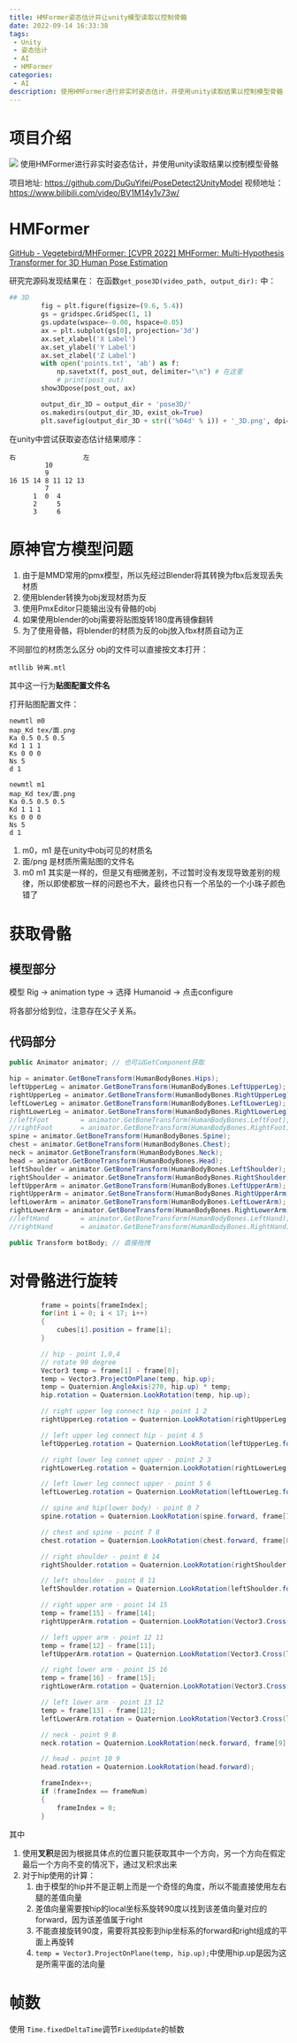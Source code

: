 ```yaml
---
title: HMFormer姿态估计并让unity模型读取以控制骨骼
date: 2022-09-14 16:33:38
tags:
 - Unity
 - 姿态估计
 - AI
 - HMFormer
categories:
 - AI
description: 使用HMFormer进行非实时姿态估计，并使用unity读取结果以控制模型骨骼
---
```


# 项目介绍
![](姿态估计并让unity模型读取以控制骨骼/2022-09-14-17-01-16.png)
使用HMFormer进行非实时姿态估计，并使用unity读取结果以控制模型骨骼

项目地址: https://github.com/DuGuYifei/PoseDetect2UnityModel
视频地址：https://www.bilibili.com/video/BV1M14y1v73w/

# HMFormer
[GitHub - Vegetebird/MHFormer: [CVPR 2022] MHFormer: Multi-Hypothesis Transformer for 3D Human Pose Estimation](https://github.com/Vegetebird/MHFormer)

研究完源码发现结果在：
在函数`get_pose3D(video_path, output_dir):` 中：
```py
## 3D
        fig = plt.figure(figsize=(9.6, 5.4))
        gs = gridspec.GridSpec(1, 1)
        gs.update(wspace=-0.00, hspace=0.05)
        ax = plt.subplot(gs[0], projection='3d')
        ax.set_xlabel('X Label')
        ax.set_ylabel('Y Label')
        ax.set_zlabel('Z Label')
        with open('points.txt', 'ab') as f:
            np.savetxt(f, post_out, delimiter="\n") # 在这里
            # print(post_out)
        show3Dpose(post_out, ax)

        output_dir_3D = output_dir + 'pose3D/'
        os.makedirs(output_dir_3D, exist_ok=True)
        plt.savefig(output_dir_3D + str(('%04d' % i)) + '_3D.png', dpi=200, format='png', bbox_inches='tight')
```

在unity中尝试获取姿态估计结果顺序：

```
右                 左
         10
         9
16 15 14 8 11 12 13
         7
      1  0  4
      2     5
      3     6
```


# 原神官方模型问题

1. 由于是MMD常用的pmx模型，所以先经过Blender将其转换为fbx后发现丢失材质
2. 使用blender转换为obj发现材质为反
3. 使用PmxEditor只能输出没有骨骼的obj
4. 如果使用blender的obj需要将贴图旋转180度再镜像翻转
5. 为了使用骨骼，将blender的材质为反的obj放入fbx材质自动为正

不同部位的材质怎么区分
obj的文件可以直接按文本打开：
```
mtllib 钟离.mtl
```
其中这一行为**贴图配置文件名**

打开贴图配置文件：
```
newmtl m0
map_Kd tex/面.png
Ka 0.5 0.5 0.5
Kd 1 1 1
Ks 0 0 0
Ns 5
d 1

newmtl m1
map_Kd tex/面.png
Ka 0.5 0.5 0.5
Kd 1 1 1
Ks 0 0 0
Ns 5
d 1
```

1. m0，m1 是在unity中obj可见的材质名
2. 面/png 是材质所需贴图的文件名
3. m0 m1 其实是一样的，但是又有细微差别，不过暂时没有发现导致差别的规律，所以即使都放一样的问题也不大，最终也只有一个吊坠的一个小珠子颜色错了

# 获取骨骼
## 模型部分
模型 Rig -> animation type -> 选择 Humanoid -> 点击configure

将各部分给到位，注意存在父子关系。

## 代码部分

```c#
public Animator animator; // 也可以GetComponent获取

hip = animator.GetBoneTransform(HumanBodyBones.Hips);
leftUpperLeg = animator.GetBoneTransform(HumanBodyBones.LeftUpperLeg);
rightUpperLeg = animator.GetBoneTransform(HumanBodyBones.RightUpperLeg);
leftLowerLeg = animator.GetBoneTransform(HumanBodyBones.LeftLowerLeg);
rightLowerLeg = animator.GetBoneTransform(HumanBodyBones.RightLowerLeg);
//leftFoot        = animator.GetBoneTransform(HumanBodyBones.LeftFoot);
//rightFoot       = animator.GetBoneTransform(HumanBodyBones.RightFoot);
spine = animator.GetBoneTransform(HumanBodyBones.Spine);
chest = animator.GetBoneTransform(HumanBodyBones.Chest);
neck = animator.GetBoneTransform(HumanBodyBones.Neck);
head = animator.GetBoneTransform(HumanBodyBones.Head);
leftShoulder = animator.GetBoneTransform(HumanBodyBones.LeftShoulder);
rightShoulder = animator.GetBoneTransform(HumanBodyBones.RightShoulder);
leftUpperArm = animator.GetBoneTransform(HumanBodyBones.LeftUpperArm);
rightUpperArm = animator.GetBoneTransform(HumanBodyBones.RightUpperArm);
leftLowerArm = animator.GetBoneTransform(HumanBodyBones.LeftLowerArm);
rightLowerArm = animator.GetBoneTransform(HumanBodyBones.RightLowerArm);
//leftHand        = animator.GetBoneTransform(HumanBodyBones.LeftHand);
//rightHand       = animator.GetBoneTransform(HumanBodyBones.RightHand);
```

```C#
public Transform botBody; // 直接拖拽
```

# 对骨骼进行旋转

```c#
        frame = points[frameIndex];
        for(int i = 0; i < 17; i++)
        {
            cubes[i].position = frame[i];
        }

        // hip - point 1,0,4
        // rotate 90 degree
        Vector3 temp = frame[1] - frame[0];
        temp = Vector3.ProjectOnPlane(temp, hip.up);
        temp = Quaternion.AngleAxis(270, hip.up) * temp;
        hip.rotation = Quaternion.LookRotation(temp, hip.up);

        // right upper leg connect hip - point 1 2
        rightUpperLeg.rotation = Quaternion.LookRotation(rightUpperLeg.forward, frame[1] - frame[2]);

        // left upper leg connect hip - point 4 5
        leftUpperLeg.rotation = Quaternion.LookRotation(leftUpperLeg.forward, frame[4] - frame[5]);

        // right lower leg connet upper - point 2 3
        rightLowerLeg.rotation = Quaternion.LookRotation(rightLowerLeg.forward, frame[2] - frame[3]);

        // left lower leg connect upper - point 5 6
        leftLowerLeg.rotation = Quaternion.LookRotation(leftLowerLeg.forward, frame[5] - frame[6]);

        // spine and hip(lower body) - point 0 7
        spine.rotation = Quaternion.LookRotation(spine.forward, frame[7] - frame[0]);

        // chest and spine - point 7 8
        chest.rotation = Quaternion.LookRotation(chest.forward, frame[8] - frame[7]);

        // right shoulder - point 8 14
        rightShoulder.rotation = Quaternion.LookRotation(rightShoulder.forward, frame[14] - frame[8]);

        // left shoulder - point 8 11
        leftShoulder.rotation = Quaternion.LookRotation(leftShoulder.forward, frame[11] - frame[8]);

        // right upper arm - point 14 15
        temp = frame[15] - frame[14];
        rightUpperArm.rotation = Quaternion.LookRotation(Vector3.Cross(rightUpperArm.right, temp), temp);

        // left upper arm - point 12 11
        temp = frame[12] - frame[11];
        leftUpperArm.rotation = Quaternion.LookRotation(Vector3.Cross(leftUpperArm.right, temp), temp);

        // right lower arm - point 15 16
        temp = frame[16] - frame[15];
        rightLowerArm.rotation = Quaternion.LookRotation(Vector3.Cross(rightLowerArm.right, temp), temp);

        // left lower arm - point 13 12
        temp = frame[13] - frame[12];
        leftLowerArm.rotation = Quaternion.LookRotation(Vector3.Cross(leftLowerArm.right, temp), temp);

        // neck - point 9 8
        neck.rotation = Quaternion.LookRotation(neck.forward, frame[9] - frame[8]);

        // head - point 10 9
        head.rotation = Quaternion.LookRotation(head.forward);

        frameIndex++;
        if (frameIndex == frameNum)
        {
            frameIndex = 0;
        }
```

其中
1. 使用**叉积**是因为根据具体点的位置只能获取其中一个方向，另一个方向在假定最后一个方向不变的情况下，通过叉积求出来
2. 对于hip使用的计算：
   1. 由于模型的hip并不是正朝上而是一个奇怪的角度，所以不能直接使用左右腿的差值向量
   2. 差值向量需要按hip的local坐标系旋转90度以找到该差值向量对应的forward，因为该差值属于right
   3. 不能直接旋转90度，需要将其投影到hip坐标系的forward和right组成的平面上再旋转
   4. `temp = Vector3.ProjectOnPlane(temp, hip.up);`中使用hip.up是因为这是所需平面的法向量

# 帧数
使用 `Time.fixedDeltaTime`调节`FixedUpdate`的帧数



